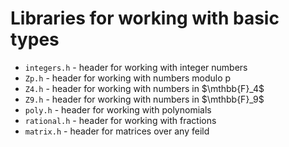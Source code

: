 # Libraries for working with basic types

- `integers.h` - header for working with integer numbers
- `Zp.h` - header for working with numbers modulo p
- `Z4.h` - header for working with numbers in $\mthbb{F}_4$
- `Z9.h` - header for working with numbers in $\mthbb{F}_9$
- `poly.h` - header for working with polynomials
- `rational.h` - header for working with fractions
- `matrix.h` - header for matrices over any feild
